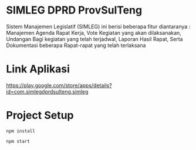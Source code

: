 # SIMLEG DPRD ProvSulTeng

Sistem Manajemen Legislatif (SIMLEG) ini berisi beberapa fitur diantaranya : Manajemen Agenda Rapat Kerja, Vote Kegiatan yang akan dilaksanakan, Undangan Bagi kegiatan yang telah terjadwal, Laporan Hasil Rapat, Serta Dokumentasi beberapa Rapat-rapat yang telah terlaksana

# Link Aplikasi

https://play.google.com/store/apps/details?id=com.simlegdprdsulteng.simleg

# Project Setup

```
npm install

npm start
```

